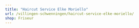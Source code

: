 ```yaml
---
title: "Haircut Service Elke Moriello"
url: /villingen-schwenningen/haircut-service-elke-moriello/
shop: Friseur
---
```

